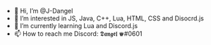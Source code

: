 - 👋 Hi, I’m @J-Dangel
- 👀 I’m interested in JS, Java, C++, Lua, HTML, CSS and Disocrd.js
- 🌱 I’m currently learning Lua and Discord.js
- 📫 How to reach me Discord: 𝕯𝖆𝖓𝖌𝖊𝖑 ♛#0601

